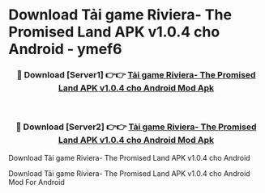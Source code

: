 # Download Tải game Riviera- The Promised Land APK v1.0.4 cho Android - ymef6


<div align="center">
<h3>🔴 Download [Server1] 👉👉 <a href="https://apk-comot.site?title=Tải_game_Riviera-_The_Promised_Land_APK_v1.0.4_cho_Android">Tải game Riviera- The Promised Land APK v1.0.4 cho Android Mod Apk</a></h3><br>
<h3>🔴 Download [Server2] 👉👉 <a href="https://apk-comot.site?title=Tải_game_Riviera-_The_Promised_Land_APK_v1.0.4_cho_Android">Tải game Riviera- The Promised Land APK v1.0.4 cho Android Mod Apk</a></h3>
</div>



Download Tải game Riviera- The Promised Land APK v1.0.4 cho Android 

Download Tải game Riviera- The Promised Land APK v1.0.4 cho Android Mod For Android
